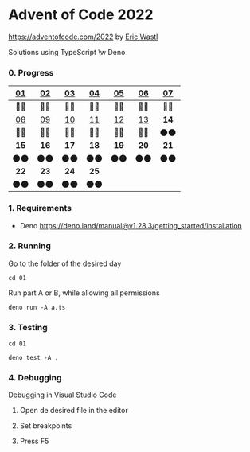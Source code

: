 # Advent of Code 2022

https://adventofcode.com/2022 by [Eric Wastl](http://was.tl/)

Solutions using TypeScript \w Deno

### 0. Progress

| [01](https://adventofcode.com/2022/day/1) | [02](https://adventofcode.com/2022/day/2) | [03](https://adventofcode.com/2022/day/3)  | [04](https://adventofcode.com/2022/day/4)  | [05](https://adventofcode.com/2022/day/5)  | [06](https://adventofcode.com/2022/day/6)  | [07](https://adventofcode.com/2022/day/7) |
| :---------------------------------------: | :---------------------------------------: | :----------------------------------------: | :----------------------------------------: | :----------------------------------------: | :----------------------------------------: | :---------------------------------------: |
|                   💫️💫️                    |                   💫️💫️                    |                    💫️💫️                    |                    💫️💫️                    |                    💫️💫️                    |                    💫️💫️                    |                   💫️💫️                    |
| [08](https://adventofcode.com/2022/day/8) | [09](https://adventofcode.com/2022/day/9) | [10](https://adventofcode.com/2022/day/10) | [11](https://adventofcode.com/2022/day/11) | [12](https://adventofcode.com/2022/day/12) | [13](https://adventofcode.com/2022/day/13) |                  **14**                   |
|                   💫️💫️                    |                   💫️💫️                    |                    💫️💫️                    |                    💫️💫️                    |                    💫️💫️                    |                    💫️💫️                    |                   🌑️🌑️                    |
|                  **15**                   |                  **16**                   |                   **17**                   |                   **18**                   |                   **19**                   |                   **20**                   |                  **21**                   |
|                   🌑️🌑️                    |                   🌑️🌑️                    |                    🌑️🌑️                    |                    🌑️🌑️                    |                    🌑️🌑️                    |                    🌑️🌑️                    |                   🌑️🌑️                    |
|                  **22**                   |                  **23**                   |                   **24**                   |                   **25**                   |                                            |                                            |                                           |
|                   🌑️🌑️                    |                   🌑️🌑️                    |                    🌑️🌑️                    |                    🌑️🌑️                    |                                            |                                            |                                           |

### 1. Requirements

- Deno https://deno.land/manual@v1.28.3/getting_started/installation

### 2. Running

Go to the folder of the desired day

`cd 01`

Run part A or B, while allowing all permissions

`deno run -A a.ts`

### 3. Testing

`cd 01`

`deno test -A .`

### 4. Debugging

Debugging in Visual Studio Code

1. Open de desired file in the editor

2. Set breakpoints

3. Press F5
